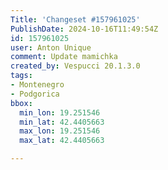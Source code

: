 ```yaml
---
Title: 'Changeset #157961025'
PublishDate: 2024-10-16T11:49:54Z
id: 157961025
user: Anton Unique
comment: Update mamichka
created_by: Vespucci 20.1.3.0
tags:
- Montenegro
- Podgorica
bbox:
  min_lon: 19.251546
  min_lat: 42.4405663
  max_lon: 19.251546
  max_lat: 42.4405663

---
```

